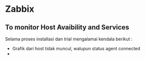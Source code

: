 # Zabbix 
## To monitor Host Avaibility and Services

Selama proses installasi dan trial mengalamai kendala berikut :  
* Grafik dari host tidak muncul, walupun status agent connected
* 